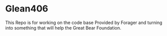 # Glean406

This Repo is for working on the code base Provided by Forager and turning into something that will help the Great Bear Foundation.
